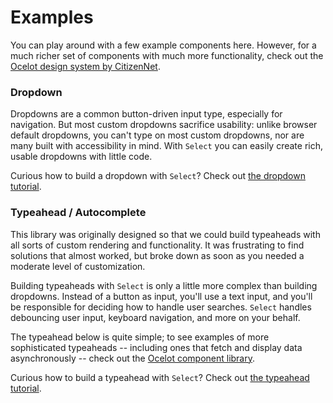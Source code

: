 # Examples

You can play around with a few example components here. However, for a much richer set of components with much more functionality, check out the [Ocelot design system by CitizenNet](https://citizennet.github.io/purescript-ocelot/#typeaheads).

### Dropdown

Dropdowns are a common button-driven input type, especially for navigation. But most custom dropdowns sacrifice usability: unlike browser default dropdowns, you can't type on most custom dropdowns, nor are many built with accessibility in mind. With `Select` you can easily create rich, usable dropdowns with little code.

<div data-component="dropdown" class="ocelot-scoped"></div>

Curious how to build a dropdown with `Select`? Check out [the dropdown tutorial](https://citizennet.github.io/tutorials/build-a-dropdown).

### Typeahead / Autocomplete

This library was originally designed so that we could build typeaheads with all sorts of custom rendering and functionality. It was frustrating to find solutions that almost worked, but broke down as soon as you needed a moderate level of customization.

Building typeaheads with `Select` is only a little more complex than building dropdowns. Instead of a button as input, you'll use a text input, and you'll be responsible for deciding how to handle user searches. `Select` handles debouncing user input, keyboard navigation, and more on your behalf.

The typeahead below is quite simple; to see examples of more sophisticated typeaheads -- including ones that fetch and display data asynchronously -- check out the [Ocelot component library](https://citizennet.github.io/purescript-ocelot/#typeaheads).

<div data-component="typeahead" class="ocelot-scoped"></div>

Curious how to build a typeahead with `Select`? Check out [the typeahead tutorial](https://citizennet.github.io/tutorials/build-a-typehead).
